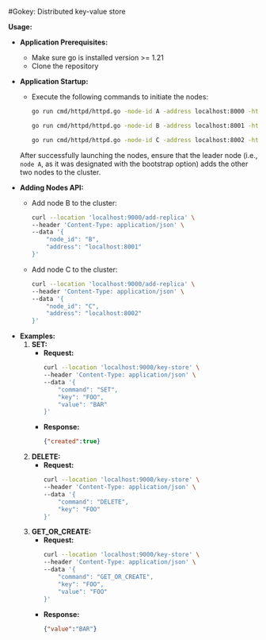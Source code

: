 #Gokey: Distributed key-value store

**Usage:**

* **Application Prerequisites:**
  - Make sure go is installed version >= 1.21
  - Clone the repository

* **Application Startup:**
  - Execute the following commands to initiate the nodes:
    ```bash
    go run cmd/httpd/httpd.go -node-id A -address localhost:8000 -http-port 9000 -bootstrap
    ```
    ```bash
    go run cmd/httpd/httpd.go -node-id B -address localhost:8001 -http-port 9001
    ```
    ```bash
    go run cmd/httpd/httpd.go -node-id C -address localhost:8002 -http-port 9002

  After successfully launching the nodes, ensure that the leader node (i.e., `node A`, as it was designated with the bootstrap option) adds the other two nodes to the cluster.

* **Adding Nodes API:**
  - Add node B to the cluster:
    ```bash
    curl --location 'localhost:9000/add-replica' \
    --header 'Content-Type: application/json' \
    --data '{
        "node_id": "B",
        "address": "localhost:8001"
    }'
    ```
  - Add node C to the cluster:
    ```bash
    curl --location 'localhost:9000/add-replica' \
    --header 'Content-Type: application/json' \
    --data '{
        "node_id": "C",
        "address": "localhost:8002"
    }'
    ```

- **Examples:**
  1. **SET:**
       - **Request:**
           ```bash
           curl --location 'localhost:9000/key-store' \
           --header 'Content-Type: application/json' \
           --data '{
               "command": "SET",
               "key": "FOO",
               "value": "BAR"
           }'
           ```
      - **Response:**
          ```json
          {"created":true}
          ```
  2. **DELETE:**
        - **Request:**
            ```bash
            curl --location 'localhost:9000/key-store' \
            --header 'Content-Type: application/json' \
            --data '{
                "command": "DELETE",
                "key": "FOO"
            }'
            ```
  3. **GET_OR_CREATE:**
       - **Request:**
         ```bash
         curl --location 'localhost:9000/key-store' \
         --header 'Content-Type: application/json' \
         --data '{
             "command": "GET_OR_CREATE",
             "key": "FOO",
             "value": "FOO"
         }'
         ```
      - **Response:**
        ```json
        {"value":"BAR"}
        ```
